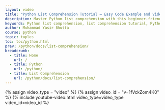 ```yaml
---
layout: video
title: "Python List Comprehension Tutorial – Easy Code Example and Video for Beginners"
description: Master Python list comprehension with this beginner-friendly tutorial and video. Learn how to create and use list comprehensions efficiently with clear code examples and practical tips. Perfect for students and new Python programmers.
keywords: Python list comprehension, list comprehension tutorial, Python code example, Python video tutorial, beginner Python, Python programming, create lists Python, Python list examples, Python for students,
author: Muhammad Yasir Bhutta
course: python
topic: tuples
toc: toc/python.html
prev: /python/docs/list-comprehension/
breadcrumb:
  - title: Home
    url: /
  - title: Python
    url: /python/
  - title: List Comprehension
    url: /python/docs/list-comprehension/
---
```


{% assign video_type = "video" %}
{% assign video_id = "v=1fVckZom4K0" %}
{% include youtube-video.html video_type=video_type video_id=video_id %}
